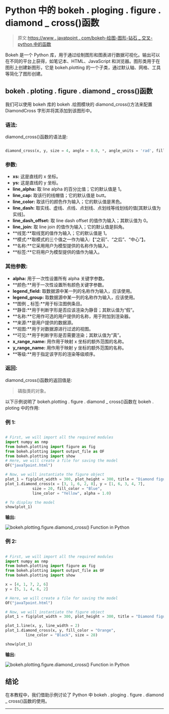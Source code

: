 # Python 中的 bokeh . ploging . figure . diamond _ cross()函数

> 原文:[https://www . javatpoint . com/bokeh-绘图-图形-钻石 _ 交叉-python 中的函数](https://www.javatpoint.com/bokeh-plotting-figure-diamond_cross-function-in-python)

Bokeh 是一个 Python 库，用于通过绘制图形和图表进行数据可视化。输出可以在不同的平台上获得，如笔记本、HTML、JavaScript 和浏览器。图形类用于在图形上创建新图形，它是 bokeh.plotting 的一个子类，通过默认轴、网格、工具等简化了图形创建。

## bokeh . ploting . figure . diamond _ cross()函数

我们可以使用 bokeh 库的 bokeh .绘图模块的 diamond_cross()方法来配置 DiamondCross 字形并将其添加到该图形中。

### 语法:

diamond_cross()函数的语法是:

```py

diamond_cross(x, y, size = 4, angle = 0.0, *, angle_units = 'rad', fill_alpha = 1.0, fill_color = 'gray', line_alpha = 1.0, line_cap = 'butt', line_color = 'black', line_dash = [], line_dash_offset = 0, line_join = 'bevel', line_width = 1, name = None, tags = [], **kwargs)

```

### 参数:

*   **xs:** 这是直线的 x 坐标。
*   **ys:** 这是直线的 y 坐标。
*   **line_alpha:** 取 line alpha 的百分比值；它的默认值是 1。
*   **line_cap:** 取该行的线帽值；它的默认值是 butt。
*   **line_color:** 取该行的颜色作为输入；它的默认值是黑色。
*   **line_dash:** 取实线、虚线、点线、点划线、点划线等线划线的值[其默认值为实线]。
*   **line_dash_offset:** 取 line dash offset 的值作为输入；其默认值为 0。
*   **line_join:** 取 line join 的值作为输入；它的默认值是斜角。
*   **线宽:**取线宽的值作为输入；它的默认值是 1。
*   **模式:**取模式的三个值之一作为输入:【“之前”、“之后”、“中心”】。
*   **名称:**它采用用户为模型提供的名称作为输入。
*   **标签:**它将用户为模型提供的值作为输入。

### 其他参数:

*   **alpha:** 用于一次性设置所有 alpha 关键字参数。
*   **颜色:**用于一次性设置所有颜色关键字参数。
*   **legend_field:** 取数据源中某一列的名称作为输入，应该使用。
*   **legend_group:** 取数据源中某一列的名称作为输入，应该使用。
*   **图例 _ 标签:**用于标注图例条目。
*   **静音:**用于判断字形是否应该渲染为静音；其默认值为“假”。
*   **名称:**它用作可选的用户提供的名称，用于附加到渲染器。
*   **来源:**是用户提供的数据源。
*   **视图:**用于对数据源进行过滤的视图。
*   **可见:**用于判断字形是否需要渲染；其默认值为“真”。
*   **x_range_name:** 用作用于映射 x 坐标的额外范围的名称。
*   **y_range_name:** 用作用于映射 y 坐标的额外范围的名称。
*   **等级:**用于指定该字形的渲染等级顺序。

### 返回:

diamond_cross()函数的返回值是:

> 磷脂类的对象。

以下示例说明了 bokeh.plotting . figure . diamond _ cross()函数在 bokeh . ploting 中的作用:

### 例 1:

```py

# First, we will import all the required modules
import numpy as nmp 
from bokeh.plotting import figure as fig
from bokeh.plotting import output_file as OF
from bokeh.plotting import show 
# Here, we will create a file for saving the model 
OF("javaTpoint.html") 

# Now, we will instantiate the figure object 
plot_1 = fig(plot_width = 300, plot_height = 300, title = "Diamond figure on Graph using Bokeh") 
plot_1.diamond_cross(x = [3, 1, 6, 2, 8], y = [1, 6, 3, 4, 7],  
            size = 20, fill_color = "Blue",
            line_color = "Yellow", alpha = 1.0) 

# To display the model 
show(plot_1)

```

**输出:**

![bokeh.plotting.figure.diamond_cross() Function in Python](img/ca9fca33032fd380210e2c8fc56d19bd.png)

### 例 2:

```py

# First, we will import all the required modules
import numpy as nmp 
from bokeh.plotting import figure as fig
from bokeh.plotting import output_file as OF
from bokeh.plotting import show 

x = [4, 1, 7, 2, 6]
y = [5, 1, 4, 6, 2]

# Here, we will create a file for saving the model 
OF("javaTpoint.html") 

# Now, we will instantiate the figure object 
plot_1 = fig(plot_width = 300, plot_height = 300, title = "Diamond figure on Graph using Bokeh") 

plot_1.line(x, y, line_width = 2) 
plot_1.diamond_cross(x, y, fill_color = "Orange",  
         line_color = "Black", size = 28) 

show(plot_1)

```

**输出:**

![bokeh.plotting.figure.diamond_cross() Function in Python](img/2a793dd146e29f8297106643644469ff.png)

## 结论

在本教程中，我们借助示例讨论了 Python 中 bokeh . ploging . figure . diamond _ cross()函数的使用。

* * *